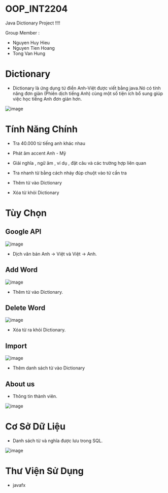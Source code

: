 # OOP_INT2204
Java Dictionary Project !!!!  

Group Member : 
  - Nguyen Huy Hieu
  - Nguyen Tien Hoang
  - Tong Van Hung

# Dictionary
* Dictionary là ứng dụng từ điển Anh-Việt được viết bằng java.Nó có tính năng đơn giản (Phiên dịch tiếng Anh) cùng một số tiện ích bổ sung giúp việc học tiếng Anh đơn giản hơn.

![image](https://user-images.githubusercontent.com/73229448/184924791-6c19c7af-c97f-48a8-8b10-7a27b7878e0d.png)

# Tính Năng Chính

* Tra 40.000 từ tiếng anh khác nhau

* Phát âm accent Anh - Mỹ

* Giải nghĩa , ngữ âm , ví dụ , đặt câu và các trường hợp liên quan

* Tra nhanh từ bằng cách nháy đúp chuột vào từ cần tra

* Thêm từ vào Dictionary

* Xóa từ khỏi Dictionary

# Tùy Chọn

## Google API

![image](https://user-images.githubusercontent.com/73229448/184927823-1509f605-7328-4ac3-80c3-9784b2c38905.png)


* Dịch văn bản Anh -> Việt và Việt -> Anh.

## Add Word

![image](https://user-images.githubusercontent.com/73229448/184929030-5fd85ebe-4a93-4d84-abe8-33925de52296.png)
 
 * Thêm từ vào Dictionary.

## Delete Word

![image](https://user-images.githubusercontent.com/73229448/184929211-3e2f55cb-8c71-4448-871f-75d0565ae9be.png)

* Xóa từ ra khỏi Dictionary.

## Import

![image](https://user-images.githubusercontent.com/73229448/184928622-26b85307-0f51-4f5b-8df7-9e53550d0143.png)

* Thêm danh sách từ vào Dictionary

## About us

* Thông tin thành viên.

![image](https://user-images.githubusercontent.com/73229448/184928124-e47f8852-1abe-4868-9a83-6c9fe772bd64.png)


# Cơ Sở Dữ Liệu
* Danh sách từ và nghĩa được lưu trong SQL.

![image](https://user-images.githubusercontent.com/73229448/184876600-84f65bd9-16d2-47d8-a181-dffbbff52891.png)


# Thư Viện Sử Dụng

* javafx


